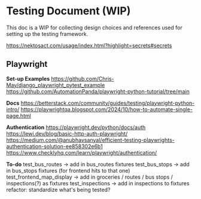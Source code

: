 # Testing Document (WIP)
This doc is a WIP for collecting design choices and references used for setting up the testing framework.

https://nektosact.com/usage/index.html?highlight=secrets#secrets


## Playwright
**Set-up Examples**
https://github.com/Chris-May/django_playwright_pytest_example
https://github.com/AutomationPanda/playwright-python-tutorial/tree/main

**Docs**
https://betterstack.com/community/guides/testing/playwright-python-intro/
https://playwrightqa.blogspot.com/2024/10/how-to-automate-single-page.html

**Authentication**
https://playwright.dev/python/docs/auth
https://lewi.dev/blog/basic-http-auth-playwright/
https://medium.com/@anubhavsanyal/efficient-testing-playwrights-authentication-solution-ee858302e6b1
https://www.checklyhq.com/learn/playwright/authentication/

**To-do**
test_bus_routes -> add in bus_routes fixtures
test_bus_stops -> add in bus_stops fixtures (for frontend hits to that one)
test_frontend_map_display -> add in groceries / routes / bus stops / inspections(?) as fixtures
test_inspections -> add in inspections to fixtures
refactor: standardize what's being tested?
